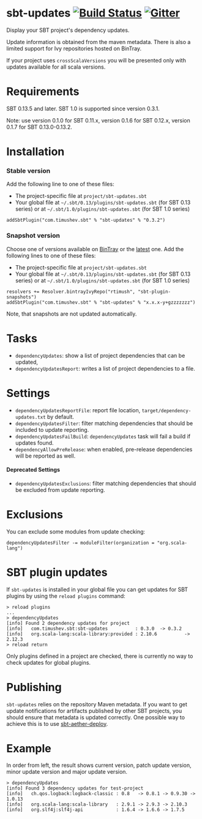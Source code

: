 sbt-updates [![Build Status](https://travis-ci.org/rtimush/sbt-updates.svg?branch=master)](https://travis-ci.org/rtimush/sbt-updates) [![Gitter](https://badges.gitter.im/rtimush/sbt-updates.svg)](https://gitter.im/rtimush/sbt-updates?utm_source=badge&utm_medium=badge&utm_campaign=pr-badge)
==================
Display your SBT project's dependency updates.

Update information is obtained from the maven metadata.
There is also a limited support for Ivy repositories hosted on BinTray.
 
If your project uses `crossScalaVersions` you will be presented only with updates available for all scala versions. 

Requirements
==============
SBT 0.13.5 and later. SBT 1.0 is supported since version 0.3.1.

Note: use version 0.1.0 for SBT 0.11.x, version 0.1.6 for SBT 0.12.x, version 0.1.7 for SBT 0.13.0-0.13.2.

Installation
============
### Stable version
Add the following line to one of these files:
- The project-specific file at `project/sbt-updates.sbt`
- Your global file at `~/.sbt/0.13/plugins/sbt-updates.sbt` (for SBT 0.13 series)
  or at `~/.sbt/1.0/plugins/sbt-updates.sbt` (for SBT 1.0 series)

```
addSbtPlugin("com.timushev.sbt" % "sbt-updates" % "0.3.2")
```

### Snapshot version
Choose one of versions available on [BinTray](https://bintray.com/rtimush/sbt-plugin-snapshots/sbt-updates/view)
or the [latest](https://bintray.com/rtimush/sbt-plugin-snapshots/sbt-updates/_latestVersion) one.
Add the following lines to one of these files:
- The project-specific file at `project/sbt-updates.sbt`
- Your global file at `~/.sbt/0.13/plugins/sbt-updates.sbt`  (for SBT 0.13 series)
  or at `~/.sbt/1.0/plugins/sbt-updates.sbt` (for SBT 1.0 series)

```
resolvers += Resolver.bintrayIvyRepo("rtimush", "sbt-plugin-snapshots")
addSbtPlugin("com.timushev.sbt" % "sbt-updates" % "x.x.x-y+gzzzzzzz")
```

Note, that snapshots are not updated automatically.

Tasks
=====
* `dependencyUpdates`: show a list of project dependencies that can be updated,
* `dependencyUpdatesReport`: writes a list of project dependencies to a file.

Settings
========
* `dependencyUpdatesReportFile`: report file location, `target/dependency-updates.txt` by default.
* `dependencyUpdatesFilter`: filter matching dependencies that should be included to update reporting.
* `dependencyUpdatesFailBuild`: `dependencyUpdates` task will fail a build if updates found.
* `dependencyAllowPreRelease`: when enabled, pre-release dependencies will be reported as well.

#### Deprecated Settings
* `dependencyUpdatesExclusions`: filter matching dependencies that should be excluded from update reporting.

Exclusions
==========
You can exclude some modules from update checking:
```
dependencyUpdatesFilter -= moduleFilter(organization = "org.scala-lang")
```

SBT plugin updates
=============
If `sbt-updates` is installed in your global file you can get updates for SBT plugins by using the `reload plugins` command:
```
> reload plugins
...
> dependencyUpdates
[info] Found 2 dependency updates for project
[info]   com.timushev.sbt:sbt-updates          : 0.3.0  -> 0.3.2
[info]   org.scala-lang:scala-library:provided : 2.10.6          -> 2.12.3
> reload return
```
Only plugins defined in a project are checked, there is currently no way to check updates for global plugins.

Publishing
==========
`sbt-updates` relies on the repository Maven metadata. If you want to get update notifications
 for artifacts published by other SBT projects, you should ensure that metadata is updated
 correctly. One possible way to achieve this is to use [sbt-aether-deploy](https://github.com/arktekk/sbt-aether-deploy).

Example
=======

In order from left, the result shows current version, patch update version, minor update version and major update version.

```
> dependencyUpdates
[info] Found 3 dependency updates for test-project
[info]   ch.qos.logback:logback-classic : 0.8   -> 0.8.1 -> 0.9.30 -> 1.0.13
[info]   org.scala-lang:scala-library   : 2.9.1 -> 2.9.3 -> 2.10.3
[info]   org.slf4j:slf4j-api            : 1.6.4 -> 1.6.6 -> 1.7.5
```
